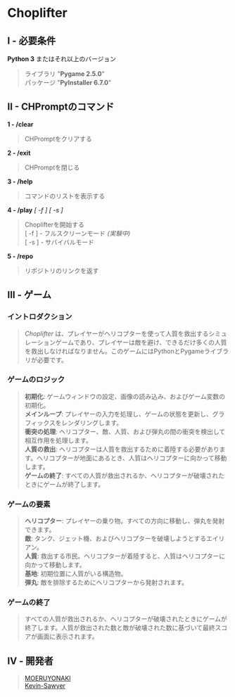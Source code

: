 # Choplifter

## I - 必要条件

**Python 3** またはそれ以上のバージョン
> ライブラリ "**Pygame 2.5.0**"  
> パッケージ "**PyInstaller 6.7.0**"  
  
## II - CHPromptのコマンド

**1 - /clear**  
> CHPromptをクリアする  
  
**2 - /exit**  
> CHPromptを閉じる  
  
**3 - /help**  
> コマンドのリストを表示する 
  
**4 - /play** *[ -f ]* *[ -s ]*  
> Choplifterを開始する  
> [ -f ] - フルスクリーンモード *(実験中)*  
> [ -s ] - サバイバルモード 
  
**5 - /repo**  
> リポジトリのリンクを返す  
  
## III - ゲーム  
  
### イントロダクション
  
> *Choplifter* は、プレイヤーがヘリコプターを使って人質を救出するシミュレーションゲームであり、プレイヤーは敵を避け、できるだけ多くの人質を救出しなければなりません。このゲームにはPythonとPygameライブラリが必要です。  
  
### ゲームのロジック
  
> **初期化**: ゲームウィンドウの設定、画像の読み込み、およびゲーム変数の初期化。  
> **メインループ**: プレイヤーの入力を処理し、ゲームの状態を更新し、グラフィックスをレンダリングします。  
> **衝突の処理**: ヘリコプター、敵、人質、および弾丸の間の衝突を検出して相互作用を処理します。  
> **人質の救出**: ヘリコプターは人質を救出するために着陸する必要があります。ヘリコプターが地面にあるとき、人質はヘリコプターに向かって移動します。  
> **ゲームの終了**: すべての人質が救出されるか、ヘリコプターが破壊されたときにゲームが終了します。  
  
### ゲームの要素
  
> **ヘリコプター**: プレイヤーの乗り物。すべての方向に移動し、弾丸を発射できます。  
> **敵**: タンク、ジェット機、およびヘリコプターを破壊しようとするエイリアン。  
> **人質**: 救出する市民。ヘリコプターが着陸すると、人質はヘリコプターに向かって移動します。  
> **基地**: 初期位置に人質がいる構造物。  
> **弾丸**: 敵を排除するためにヘリコプターから発射されます。  
  
### ゲームの終了
  
> すべての人質が救出されるか、ヘリコプターが破壊されたときにゲームが終了します。人質が救出された数と敵が破壊された数に基づいて最終スコアが画面に表示されます。  
  
## IV - 開発者
  
> [MOERUYONAKI](https://www.github.com/MOERUYONAKI)  
> [Kevin-Sawyer](https://www.github.com/Kevin-Sawyer)  
  
